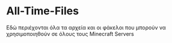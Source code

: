 # All-Time-Files
Εδώ περιέχονται όλα τα αρχεία και οι φάκελοι που μπορούν να χρησιμοποιηθούν σε όλους τους Minecraft Servers

